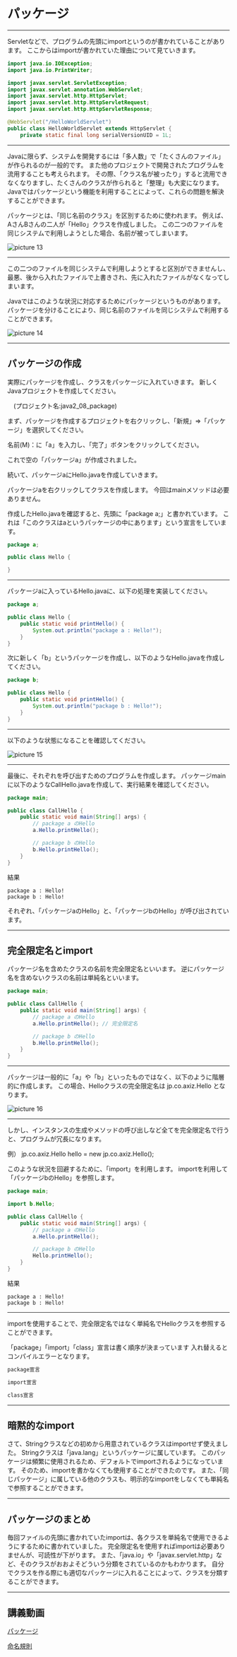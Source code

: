 # パッケージ

---

Servletなどで、プログラムの先頭にimportというのが書かれていることがあります。
ここからはimportが書かれていた理由について見ていきます。

```java
import java.io.IOException;
import java.io.PrintWriter;

import javax.servlet.ServletException;
import javax.servlet.annotation.WebServlet;
import javax.servlet.http.HttpServlet;
import javax.servlet.http.HttpServletRequest;
import javax.servlet.http.HttpServletResponse;

@WebServlet("/HelloWorldServlet")
public class HelloWorldServlet extends HttpServlet {
    private static final long serialVersionUID = 1L;

```

---

Javaに限らず、システムを開発するには「多人数」で「たくさんのファイル」が作られるのが一般的です。
また他のプロジェクトで開発されたプログラムを流用することも考えられます。
その際、「クラス名が被ったり」すると流用できなくなりますし、たくさんのクラスが作られると「整理」も大変になります。
Javaではパッケージという機能を利用することによって、これらの問題を解決することができます。

パッケージとは、「同じ名前のクラス」を区別するために使われます。
例えば、AさんBさんの二人が「Hello」クラスを作成しました。
この二つのファイルを同じシステムで利用しようとした場合、名前が被ってしまいます。

![picture 13](/images/a2d7e2d7bc5644a6a518481161d47b99d5b31b89b24ca4929e7291e3ecdb31e7.png)  

---

この二つのファイルを同じシステムで利用しようとすると区別ができませんし、最悪、後から入れたファイルで上書きされ、先に入れたファイルがなくなってしまいます。

Javaではこのような状況に対応するためにパッケージというものがあります。
パッケージを分けることにより、同じ名前のファイルを同じシステムで利用することができます。

![picture 14](/images/39af2acb146d1f127d3a6fa4a71b75660659f3282188bdf9ac6a465d61fe3344.png)  

---

## パッケージの作成

実際にパッケージを作成し、クラスをパッケージに入れていきます。
新しくJavaプロジェクトを作成してください。

　(プロジェクト名:java2_08_package)

まず、パッケージを作成するプロジェクトを右クリックし、「新規」⇒「パッケージ」を選択してください。

名前(M)：に「a」を入力し、「完了」ボタンをクリックしてください。

これで空の「パッケージa」が作成されました。

続いて、パッケージaにHello.javaを作成していきます。


パッケージaを右クリックしてクラスを作成します。
今回はmainメソッドは必要ありません。

作成したHello.javaを確認すると、先頭に「package a;」と書かれています。
これは「このクラスはaというパッケージの中にあります」という宣言をしています。

```java
package a;

public class Hello {

}
```

---

パッケージaに入っているHello.javaに、以下の処理を実装してください。

```java
package a;

public class Hello {
    public static void printHello() {
        System.out.println("package a : Hello!");
    }
}
```

次に新しく「b」というパッケージを作成し、以下のようなHello.javaを作成してください。

```java
package b;

public class Hello {
    public static void printHello() {
        System.out.println("package b : Hello!");
    }
}
```

---

以下のような状態になることを確認してください。

![picture 15](/images/82c54afe2cee200252dc0c90e0ab720edcbc0b8ddfb5437d92ebbd5202bb924b.png)  

---

最後に、それぞれを呼び出すためのプログラムを作成します。
パッケージmainに以下のようなCallHello.javaを作成して、実行結果を確認してください。

```java
package main;

public class CallHello {
    public static void main(String[] args) {
        // package a のHello
        a.Hello.printHello();

        // package b のHello
        b.Hello.printHello();
    }
}
```

結果

```text
package a : Hello!
package b : Hello!
```

それぞれ、「パッケージaのHello」と、「パッケージbのHello」が呼び出されています。

---

## 完全限定名とimport

パッケージ名を含めたクラスの名前を完全限定名といいます。
逆にパッケージ名を含めないクラスの名前は単純名といいます。

```java
package main;

public class CallHello {
    public static void main(String[] args) {
        // package a のHello
        a.Hello.printHello(); // 完全限定名

        // package b のHello
        b.Hello.printHello();
    }
}
```

---

パッケージは一般的に「a」や「b」といったものではなく、以下のように階層的に作成します。
この場合、Helloクラスの完全限定名は jp.co.axiz.Hello となります。

![picture 16](/images/79ba3344509f9174db92ee714657029ac2aad0c086b72f26169ed453f63ca635.png)  

---

しかし、インスタンスの生成やメソッドの呼び出しなど全てを完全限定名で行うと、プログラムが冗長になります。

例） jp.co.axiz.Hello hello = new jp.co.axiz.Hello();

このような状況を回避するために、「import」を利用します。
importを利用して「パッケージbのHello」を参照します。

```java
package main;

import b.Hello;

public class CallHello {
    public static void main(String[] args) {
        // package a のHello
        a.Hello.printHello();

        // package b のHello
        Hello.printHello();
    }
}
```

結果

```text
package a : Hello!
package b : Hello!
```

---

importを使用することで、完全限定名ではなく単純名でHelloクラスを参照することができます。

「package」「import」「class」宣言は書く順序が決まっています
入れ替えるとコンパイルエラーとなります。

```java
package宣言

import宣言

class宣言
```

---

## 暗黙的なimport

さて、Stringクラスなどの初めから用意されているクラスはimportせず使えました。
Stringクラスは「java.lang」というパッケージに属しています。
このパッケージは頻繁に使用されるため、デフォルトでimportされるようになっています。
そのため、importを書かなくても使用することができたのです。
また、「同じパッケージ」に属している他のクラスも、明示的なimportをしなくても単純名で参照することができます。

---

## パッケージのまとめ

毎回ファイルの先頭に書かれていたimportは、各クラスを単純名で使用できるようにするために書かれていました。
完全限定名を使用すればimportは必要ありませんが、可読性が下がります。
また、「java.io」や「javax.servlet.http」など、そのクラスがおおよそどういう分類をされているのかもわかります。
自分でクラスを作る際にも適切なパッケージに入れることによって、クラスを分類することができます。

---

## 講義動画

[パッケージ](https://youtu.be/_4_7ba3BLRA)

[命名規則](https://youtu.be/cQm-GzifNYM)
